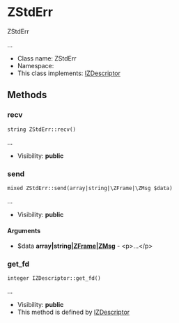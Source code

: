 ZStdErr
===============

ZStdErr

...


* Class name: ZStdErr
* Namespace: 
* This class implements: [IZDescriptor](IZDescriptor.md)






Methods
-------


### recv

    string ZStdErr::recv()



...

* Visibility: **public**




### send

    mixed ZStdErr::send(array|string|\ZFrame|\ZMsg $data)



...

* Visibility: **public**


#### Arguments
* $data **array|string|[ZFrame](ZFrame.md)|[ZMsg](ZMsg.md)** - &lt;p&gt;...&lt;/p&gt;



### get_fd

    integer IZDescriptor::get_fd()



...

* Visibility: **public**
* This method is defined by [IZDescriptor](IZDescriptor.md)



